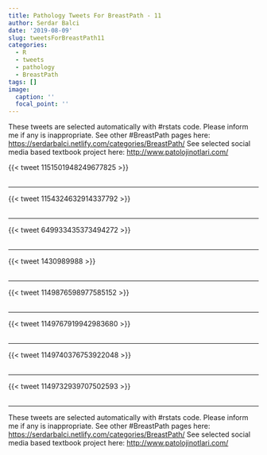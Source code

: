 ```yaml
---
title: Pathology Tweets For BreastPath - 11
author: Serdar Balci
date: '2019-08-09'
slug: tweetsForBreastPath11
categories:
  - R
  - tweets
  - pathology
  - BreastPath
tags: []
image:
  caption: ''
  focal_point: ''
---
```



These tweets are selected automatically with #rstats code. Please inform me if any is inappropriate.
See other #BreastPath pages here: https://serdarbalci.netlify.com/categories/BreastPath/ 
See selected social media based textbook project here: http://www.patolojinotlari.com/

{{< tweet 1151501948249677825 >}}
<br>
<br>
<hr>
{{< tweet 1154324632914337792 >}}
<br>
<br>
<hr>
{{< tweet 649933435373494272 >}}
<br>
<br>
<hr>
{{< tweet 1430989988 >}}
<br>
<br>
<hr>
{{< tweet 1149876598977585152 >}}
<br>
<br>
<hr>
{{< tweet 1149767919942983680 >}}
<br>
<br>
<hr>
{{< tweet 1149740376753922048 >}}
<br>
<br>
<hr>
{{< tweet 1149732939707502593 >}}
<br>
<br>
<hr>


These tweets are selected automatically with #rstats code. Please inform me if any is inappropriate.
See other #BreastPath pages here: https://serdarbalci.netlify.com/categories/BreastPath/ 
See selected social media based textbook project here: http://www.patolojinotlari.com/
